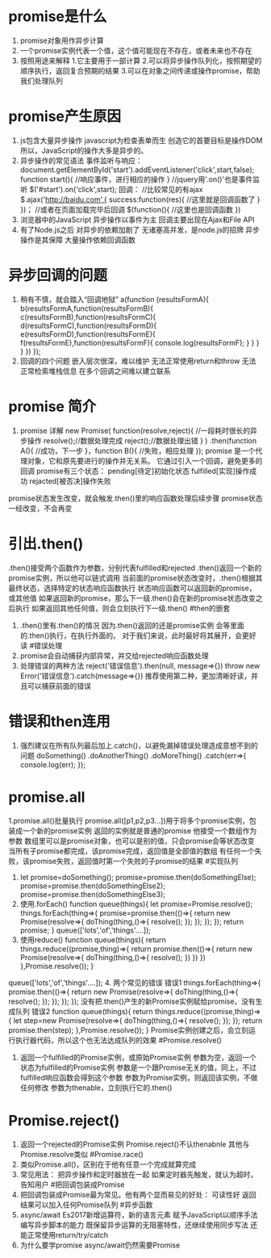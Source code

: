 # promise是什么
1. promise对象用作异步计算
2. 一个promise实例代表一个值，这个值可能现在不存在，或者未来也不存在
3. 按照用途来解释 1.它主要用于一部计算 2.可以将异步操作队列化，按照期望的顺序执行，返回复合预期的结果 3.可以在对象之间传递或操作promise，帮助我们处理队列
# promise产生原因
1. js包含大量异步操作 
javascript为检查表单而生 
创造它的首要目标是操作DOM 
所以，JavaScript的操作大多是异步的。
2. 异步操作的常见语法
事件监听与响应：
document.getElementById('start').addEventListener('click',start,false);
function start(){
    //响应事件，进行相应的操作
}
//jquery用'.on()'也是事件监听
$('#start').on('click',start);
回调：
//比较常见的有ajax
$.ajax('http://baidu.com',{
    success:function(res){
        //这里就是回调函数了
    }
})；
//或者在页面加载完毕后回调
$(function(){
    //这里也是回调函数
})
3. 浏览器中的JavaScript
异步操作以事件为主
回调主要出现在Ajax和File API
4. 有了Node.js之后
对异步的依赖加剧了
无诸塞高并发，是node.js的招牌
异步操作是其保障
大量操作依赖回调函数
# 异步回调的问题
1. 稍有不慎，就会踏入“回调地狱”
a(function (resultsFormA){
    b(resultsFormA,function(resultsFormB){
        c(resultsFormB),function(resultsFormC){
            d(resultsFormC),function(resultsFormD){
                e(resultsFormD),function(resultsFormE){
                    f(resultsFormE),function(resultsFormF){
                        console.log(resultsFormF);
                    }
                }
            }
        }
    })
});
2. 回调的四个问题
嵌入层次很深，难以维护
无法正常使用return和throw
无法正常检索堆栈信息
在多个回调之间难以建立联系
# promise 简介
1. promise 详解
new Promise(
    <!-- 执行executor -->
    function(resolve,reject){
        //一段耗时很长的异步操作
        resolve();//数据处理完成
        reject();//数据处理出错
    }
)
.then(function A(){
    //成功，下一步
}，function B(){
    //失败，相应处理
});
promise 是一个代理对象，它和原先要进行的操作并无关系。
它通过引入一个回调，避免更多的回调
promise有三个状态：
pending[待定]初始化状态
fulfilled[实现]操作成功
rejacted[被否决]操作失败

promise状态发生改变，就会触发.then()里的响应函数处理后续步骤
promise状态一经改变，不会再变
# 引出.then()
.then()接受两个函数作为参数，分别代表fulfilled和rejected
.then()返回一个新的promise实例，所以他可以链式调用
当前面的promise状态改变时，.then()根据其最终状态，选择特定的状态响应函数执行
状态响应函数可以返回新的promise，或其他值
如果返回新的promise，那么下一级.then()会在新的promise状态改变之后执行
如果返回其他任何值，则会立刻执行下一级.then()
#then的嵌套
1. .then()里有.then()的情况
因为.then()返回的还是promise实例
会等里面的.then()执行，在执行外面的。
对于我们来说，此时最好将其展开，会更好读
#错误处理
1. promise会自动捕获内部异常，并交给rejected响应函数处理
2. 处理错误的两种方法
reject('错误信息').then(null, message=>{})
throw new Error('错误信息').catch(message=>{})
推荐使用第二种，更加清晰好读，并且可以捕获前面的错误
# 错误和then连用
1. 强烈建议在所有队列最后加上.catch()，以避免漏掉错误处理造成意想不到的问题
doSomething()
.doAnotherThing()
.doMoreThing()
.catch(err=>{
    console.log(err);
});
# promise.all
1.promise.all()批量执行
promise.all([p1,p2,p3...])用于将多个promise实例，包装成一个新的promise实例
返回的实例就是普通的promise
他接受一个数组作为参数
数组里可以是promise对象，也可以是别的值，只会promise会等状态改变
当所有子promise都完成，该promise完成，返回值是全部值的数组
有任何一个失败，该promise失败，返回值时第一个失败的子promise的结果
#实现队列
1. let promise=doSomething();
promise=promise.then(doSomethingElse);
promise=promise.then(doSomethingElse2);
promise=promise.then(doSomethingElse3);
2. 使用.forEach()
function queue(things){
    let promise=Promise.resolve();
    things.forEach(thing=>{
        promise=promise.then(()=>{
              return new Promise(resolve=>{
            doThing(thing,()=>{
                resolve();
            });
        });
      });
    });
    return promise;
}
queue(['lots','of','things'....]);
3. 使用reduce()
function queue(things){
    return things.reduce((promise,thing)=>{
        return promise.then(()=>{
            return new Promise(resolve=>{
                doThing(thing,()=>{
                    resolve();
                })
            })
        })
    },Promise.resolve());
}

queue(['lots','of','things'....]);
4. 两个常见的错误
错误1
things.forEach(thing=>{
    promise.then(()=>{
        return new Promise(resolve=>{
            doThing(thing,()=>{
                resolve();
            });
        });
    });
});
没有把.then()产生的新Promise实例赋给promise，没有生成队列
错误2
function queue(things){
    return things.reduce((promise,thing)=>{
        let step=new Promise(resolve=>{
            doThing(thing,()=>{
                resolve();
            });
        });
        return promise.then(step);
    },Promise.resolve());
}
Promise实例创建之后，会立刻运行执行器代码，所以这个也无法达成队列的效果
#Promise.resolve()
1. 返回一个fulfilled的Promise实例，或原始Promise实例
参数为空，返回一个状态为fulfilled的Promise实例
参数是一个跟Promise无关的值，同上，不过fulfilled响应函数会得到这个参数
参数为Promise实例，则返回该实例，不做任何修改
参数为thenable，立刻执行它的.then()
# Promise.reject()
1. 返回一个rejected的Promise实例
Promise.reject()不认thenabnle
其他与Promise.resolve类似
#Promise.race()
1. 类似Promise.all()，区别在于他有任意一个完成就算完成
2. 常见用法：
把异步操作和定时器放在一起
如果定时器先触发，就认为超时，告知用户
#把回调包装成Promise
1. 把回调包装成Promise最为常见。他有两个显而易见的好处：
可读性好
返回结果可以加入任何Promise队列
#异步函数
1. async/await Es2017新增运算符，新的语言元素
赋予JavaScript以顺序手法编写异步脚本的能力
既保留异步运算的无阻塞特性，还继续使用同步写法
还能正常使用return/try/catch
2. 为什么要学promise
async/await仍然需要Promise




